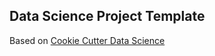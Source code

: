 ## Data Science Project Template

Based on [Cookie Cutter Data Science](https://drivendata.github.io/cookiecutter-data-science/)